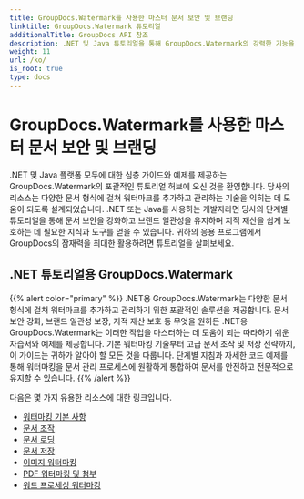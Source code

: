 ```yaml
---
title: GroupDocs.Watermark를 사용한 마스터 문서 보안 및 브랜딩
linktitle: GroupDocs.Watermark 튜토리얼
additionalTitle: GroupDocs API 참조
description: .NET 및 Java 튜토리얼을 통해 GroupDocs.Watermark의 강력한 기능을 활용해 보세요. 문서 보안 및 브랜딩을 위한 마스터 워터마킹 기술.
weight: 11
url: /ko/
is_root: true
type: docs
---
```

# GroupDocs.Watermark를 사용한 마스터 문서 보안 및 브랜딩


.NET 및 Java 플랫폼 모두에 대한 심층 가이드와 예제를 제공하는 GroupDocs.Watermark의 포괄적인 튜토리얼 허브에 오신 것을 환영합니다. 당사의 리소스는 다양한 문서 형식에 걸쳐 워터마크를 추가하고 관리하는 기술을 익히는 데 도움이 되도록 설계되었습니다. .NET 또는 Java를 사용하는 개발자라면 당사의 단계별 튜토리얼을 통해 문서 보안을 강화하고 브랜드 일관성을 유지하며 지적 재산을 쉽게 보호하는 데 필요한 지식과 도구를 얻을 수 있습니다. 귀하의 응용 프로그램에서 GroupDocs의 잠재력을 최대한 활용하려면 튜토리얼을 살펴보세요.


## .NET 튜토리얼용 GroupDocs.Watermark
{{% alert color="primary" %}}
.NET용 GroupDocs.Watermark는 다양한 문서 형식에 걸쳐 워터마크를 추가하고 관리하기 위한 포괄적인 솔루션을 제공합니다. 문서 보안 강화, 브랜드 일관성 보장, 지적 재산 보호 등 무엇을 원하든 .NET용 GroupDocs.Watermark는 이러한 작업을 마스터하는 데 도움이 되는 따라하기 쉬운 자습서와 예제를 제공합니다. 기본 워터마킹 기술부터 고급 문서 조작 및 저장 전략까지, 이 가이드는 귀하가 알아야 할 모든 것을 다룹니다. 단계별 지침과 자세한 코드 예제를 통해 워터마킹을 문서 관리 프로세스에 원활하게 통합하여 문서를 안전하고 전문적으로 유지할 수 있습니다.
{{% /alert %}}

다음은 몇 가지 유용한 리소스에 대한 링크입니다.
 
- [워터마킹 기본 사항](./net/watermarking-basics/)
- [문서 조작](./net/document-manipulation/)
- [문서 로딩](./net/document-loadings/)
- [문서 저장](./net/document-savings/)
- [이미지 워터마킹](./net/image-watermarkings/)
- [PDF 워터마킹 및 첨부](./net/pdf-watermarking-attachments/)
- [워드 프로세싱 워터마킹](./net/word-processing-watermarkings/)

